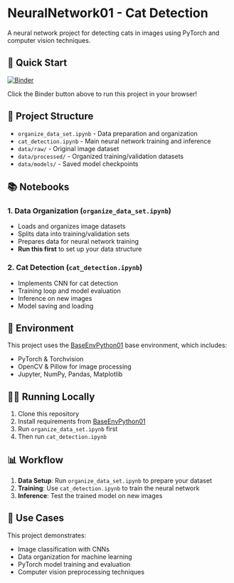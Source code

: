 # NeuralNetwork01 - Cat Detection

A neural network project for detecting cats in images using PyTorch and computer vision techniques.

## 🚀 Quick Start


[![Binder](https://mybinder.org/badge_logo.svg)](https://mybinder.org/v2/gh/wcraytor/NeuralNetwork01/main)

Click the Binder button above to run this project in your browser!

## 📁 Project Structure

- `organize_data_set.ipynb` - Data preparation and organization
- `cat_detection.ipynb` - Main neural network training and inference
- `data/raw/` - Original image dataset
- `data/processed/` - Organized training/validation datasets
- `data/models/` - Saved model checkpoints

## 📚 Notebooks

### 1. Data Organization (`organize_data_set.ipynb`)
- Loads and organizes image datasets
- Splits data into training/validation sets
- Prepares data for neural network training
- **Run this first** to set up your data structure

### 2. Cat Detection (`cat_detection.ipynb`)
- Implements CNN for cat detection
- Training loop and model evaluation
- Inference on new images
- Model saving and loading

## 🔧 Environment

This project uses the [BaseEnvPython01](https://github.com/YOUR-USERNAME/BaseEnvPython01) base environment, which includes:
- PyTorch & Torchvision
- OpenCV & Pillow for image processing
- Jupyter, NumPy, Pandas, Matplotlib

## 🏃‍♂️ Running Locally

1. Clone this repository
2. Install requirements from [BaseEnvPython01](https://github.com/YOUR-USERNAME/BaseEnvPython01)
3. Run `organize_data_set.ipynb` first
4. Then run `cat_detection.ipynb`

## 📊 Workflow

1. **Data Setup**: Run `organize_data_set.ipynb` to prepare your dataset
2. **Training**: Use `cat_detection.ipynb` to train the neural network
3. **Inference**: Test the trained model on new images

## 🎯 Use Cases

This project demonstrates:
- Image classification with CNNs
- Data organization for machine learning
- PyTorch model training and evaluation
- Computer vision preprocessing techniques

